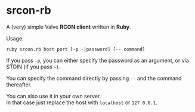 # srcon-rb

A (very) simple Valve **RCON client** written in **Ruby**.

Usage:
```
ruby srcon.rb host port [-p -|password] [-- command]
```

If you pass `-p`, you can either specify the password as an argument, or via STDIN (if you pass `-`).

You can specify the command directly by passing `--` and the command thereafter.

You can also use it in your own server.  
In that case just replace the host with `localhost` or `127.0.0.1`.
